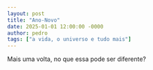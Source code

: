 ```yaml
---
layout: post
title: "Ano-Novo"
date: 2025-01-01 12:00:00 -0000
author: pedro
tags: ["a vida, o universo e tudo mais"]
---
```


Mais uma volta, no que essa pode ser diferente?
